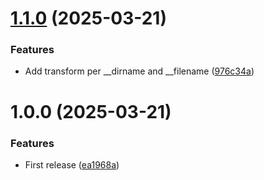 # [1.1.0](https://github.com/fgiova/cjs-esm-ts-builder/compare/1.0.0...1.1.0) (2025-03-21)


### Features

* Add transform per __dirname and __filename ([976c34a](https://github.com/fgiova/cjs-esm-ts-builder/commit/976c34ae5df966dc89e3d68c984c8f152c70269a))

# 1.0.0 (2025-03-21)


### Features

* First release ([ea1968a](https://github.com/fgiova/cjs-esm-ts-builder/commit/ea1968aebc2270af956b8504e4b38457f0653b09))
